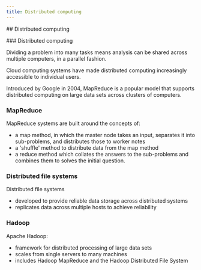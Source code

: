```yaml
---
title: Distributed computing
---
```


## Distributed computing

### Distributed computing

Dividing a problem into many tasks means analysis can be shared across multiple computers, in a parallel fashion.

Cloud computing systems have made distributed computing increasingly accessible to individual users.

Introduced by Google in 2004, MapReduce is a popular model that supports distributed computing on large data sets across clusters of computers.

### MapReduce

MapReduce systems are built around the concepts of:

- a map method, in which the master node takes an input, separates it into sub-problems, and distributes those to worker notes
- a 'shuffle' method to distribute data from the map method
- a reduce method which collates the answers to the sub-problems and combines them to solves the initial question.

### Distributed file systems

Distributed file systems

- developed to provide reliable data storage across distributed systems
- replicates data across multiple hosts to achieve reliability

### Hadoop

Apache Hadoop:

- framework for distributed processing of large data sets 
- scales from single servers to many machines
- includes Hadoop MapReduce and the Hadoop Distributed File System

<!-- 
http://hadoop.apache.org/docs/r1.2.1/mapred_tutorial.html#Reducer

Apache Hadoop is an implementation of MapReduce. Amazon Elastic MapReduce is an implementation of Hadoop MapReduce on the Amazon Web Services.

Combines map reduce with HDFS. Can be run across multiple servers. It is possible to use Hadoop across multiple servers. Requires fairly involved configuration process. Installing Hadoop, opening firewalls etc. 

Nodes, cluster etc. Need to explain Master and Core Instance. What are bootstrap actions?

Fortunately services offer pre-configured clusters. We will use Amazon Elastic MapReduce...

Hive is a tool for managing data on a distributed encironment and provides an SQL-like qery language.

Using "streaming" any language can be used to implement the map and reduce.
-->

